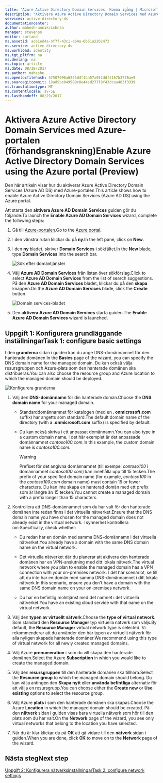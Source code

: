 ```yaml
---
title: "Azure Active Directory Domain Services: Komma igång | Microsoft Docs"
description: "Aktivera Azure Active Directory Domain Services med Azure-portalen (förhandsgranskning)"
services: active-directory-ds
documentationcenter: 
author: mahesh-unnikrishnan
manager: stevenpo
editor: curtand
ms.assetid: ace1ed4a-bf7f-43c1-a64a-6b51a2202473
ms.service: active-directory-ds
ms.workload: identity
ms.tgt_pltfrm: na
ms.devlang: na
ms.topic: article
ms.date: 08/28/2017
ms.author: maheshu
ms.openlocfilehash: 47507096a6245d4f1ba57a652ddf5167b3776ae9
ms.sourcegitcommit: 18ad9bc049589c8e44ed277f8f43dcaa483f3339
ms.translationtype: MT
ms.contentlocale: sv-SE
ms.lasthandoff: 08/29/2017
---
```

# <a name="enable-azure-active-directory-domain-services-using-the-azure-portal-preview"></a><span data-ttu-id="e22f1-103">Aktivera Azure Active Directory Domain Services med Azure-portalen (förhandsgranskning)</span><span class="sxs-lookup"><span data-stu-id="e22f1-103">Enable Azure Active Directory Domain Services using the Azure portal (Preview)</span></span>
<span data-ttu-id="e22f1-104">Den här artikeln visar hur du aktiverar Azure Active Directory Domain Services (Azure AD DS) med Azure-portalen.</span><span class="sxs-lookup"><span data-stu-id="e22f1-104">This article shows how to enable Azure Active Directory Domain Services (Azure AD DS) using the Azure portal.</span></span>


<span data-ttu-id="e22f1-105">Att starta den **aktivera Azure AD Domain Services** guiden gör du följande:</span><span class="sxs-lookup"><span data-stu-id="e22f1-105">To launch the **Enable Azure AD Domain Services** wizard, complete the following steps:</span></span>

1. <span data-ttu-id="e22f1-106">Gå till [Azure-portalen](https://portal.azure.com).</span><span class="sxs-lookup"><span data-stu-id="e22f1-106">Go to the [Azure portal](https://portal.azure.com).</span></span>
2. <span data-ttu-id="e22f1-107">I den vänstra rutan klickar du på **ny**.</span><span class="sxs-lookup"><span data-stu-id="e22f1-107">In the left pane, click on **New**.</span></span>
3. <span data-ttu-id="e22f1-108">I den **ny** bladet, skriver **Domain Services** i sökfältet.</span><span class="sxs-lookup"><span data-stu-id="e22f1-108">In the **New** blade, type **Domain Services** into the search bar.</span></span>

    ![Sök efter domäntjänster](./media/getting-started/search-domain-services.png)

4. <span data-ttu-id="e22f1-110">Välj **Azure AD Domain Services** från listan över sökförslag.</span><span class="sxs-lookup"><span data-stu-id="e22f1-110">Click to select **Azure AD Domain Services** from the list of search suggestions.</span></span> <span data-ttu-id="e22f1-111">På den **Azure AD Domain Services** bladet, klickar du på den **skapa** knappen.</span><span class="sxs-lookup"><span data-stu-id="e22f1-111">On the **Azure AD Domain Services** blade, click the **Create** button.</span></span>

    ![Domain services-bladet](./media/getting-started/domain-services-blade.png)

5. <span data-ttu-id="e22f1-113">Den **aktivera Azure AD Domain Services** starta guiden.</span><span class="sxs-lookup"><span data-stu-id="e22f1-113">The **Enable Azure AD Domain Services** wizard is launched.</span></span>


## <a name="task-1-configure-basic-settings"></a><span data-ttu-id="e22f1-114">Uppgift 1: Konfigurera grundläggande inställningar</span><span class="sxs-lookup"><span data-stu-id="e22f1-114">Task 1: configure basic settings</span></span>
<span data-ttu-id="e22f1-115">I den **grunderna** sidan i guiden kan du ange DNS-domännamnet för den hanterade domänen.</span><span class="sxs-lookup"><span data-stu-id="e22f1-115">In the **Basics** page of the wizard, you can specify the DNS domain name for the managed domain.</span></span> <span data-ttu-id="e22f1-116">Du kan också välja resursgruppen och Azure-plats som den hanterade domänen ska distribueras.</span><span class="sxs-lookup"><span data-stu-id="e22f1-116">You can also choose the resource group and Azure location to which the managed domain should be deployed.</span></span>

![Konfigurera grunderna](./media/getting-started/domain-services-blade-basics.png)

1. <span data-ttu-id="e22f1-118">Välj den **DNS-domännamn** för din hanterade domän.</span><span class="sxs-lookup"><span data-stu-id="e22f1-118">Choose the **DNS domain name** for your managed domain.</span></span>

   * <span data-ttu-id="e22f1-119">Standarddomännamnet för katalogen (med en **. onmicrosoft.com** suffix) har angetts som standard.</span><span class="sxs-lookup"><span data-stu-id="e22f1-119">The default domain name of the directory (with a **.onmicrosoft.com** suffix) is specified by default.</span></span>

   * <span data-ttu-id="e22f1-120">Du kan också skriva i ett anpassat domännamn.</span><span class="sxs-lookup"><span data-stu-id="e22f1-120">You can also type in a custom domain name.</span></span> <span data-ttu-id="e22f1-121">I det här exemplet är det anpassade domännamnet *contoso100.com*.</span><span class="sxs-lookup"><span data-stu-id="e22f1-121">In this example, the custom domain name is *contoso100.com*.</span></span>

     > [!WARNING]
     > <span data-ttu-id="e22f1-122">Prefixet för det angivna domännamnet (till exempel *contoso100* i domännamnet *contoso100.com*) kan innehålla upp till 15 tecken.</span><span class="sxs-lookup"><span data-stu-id="e22f1-122">The prefix of your specified domain name (for example, *contoso100* in the *contoso100.com* domain name) must contain 15 or fewer characters.</span></span> <span data-ttu-id="e22f1-123">Du kan inte skapa en hanterad domän med ett prefix som är längre än 15 tecken.</span><span class="sxs-lookup"><span data-stu-id="e22f1-123">You cannot create a managed domain with a prefix longer than 15 characters.</span></span>
     >
     >

2. <span data-ttu-id="e22f1-124">Kontrollera att DNS-domännamnet som du har valt för den hanterade domänen inte redan finns i det virtuella nätverket.</span><span class="sxs-lookup"><span data-stu-id="e22f1-124">Ensure that the DNS domain name you have chosen for the managed domain does not already exist in the virtual network.</span></span> <span data-ttu-id="e22f1-125">I synnerhet kontrollera om:</span><span class="sxs-lookup"><span data-stu-id="e22f1-125">Specifically, check whether:</span></span>

   * <span data-ttu-id="e22f1-126">Du redan har en domän med samma DNS-domännamn i det virtuella nätverket.</span><span class="sxs-lookup"><span data-stu-id="e22f1-126">You already have a domain with the same DNS domain name on the virtual network.</span></span>

   * <span data-ttu-id="e22f1-127">Det virtuella nätverket där du planerar att aktivera den hanterade domänen har en VPN-anslutning med ditt lokala nätverk.</span><span class="sxs-lookup"><span data-stu-id="e22f1-127">The virtual network where you plan to enable the managed domain has a VPN connection with your on-premises network.</span></span> <span data-ttu-id="e22f1-128">I det här scenariot, se till att du inte har en domän med samma DNS-domännamnet i ditt lokala nätverk.</span><span class="sxs-lookup"><span data-stu-id="e22f1-128">In this scenario, ensure you don't have a domain with the same DNS domain name on your on-premises network.</span></span>

   * <span data-ttu-id="e22f1-129">Du har en befintlig molntjänst med det namnet i det virtuella nätverket.</span><span class="sxs-lookup"><span data-stu-id="e22f1-129">You have an existing cloud service with that name on the virtual network.</span></span>

3. <span data-ttu-id="e22f1-130">Välj den **typen av virtuellt nätverk**.</span><span class="sxs-lookup"><span data-stu-id="e22f1-130">Choose the **type of virtual network**.</span></span> <span data-ttu-id="e22f1-131">Som standard den **Resource Manager** typ virtuella nätverk som väljs.</span><span class="sxs-lookup"><span data-stu-id="e22f1-131">By default, the **Resource Manager** virtual network type is selected.</span></span> <span data-ttu-id="e22f1-132">Vi rekommenderar att du använder den här typen av virtuellt nätverk för alla nyligen skapade hanterade domäner.</span><span class="sxs-lookup"><span data-stu-id="e22f1-132">We recommend using this type of virtual network for all newly created managed domains.</span></span>

4. <span data-ttu-id="e22f1-133">Välj Azure **prenumeration** i som du vill skapa den hanterade domänen.</span><span class="sxs-lookup"><span data-stu-id="e22f1-133">Select the Azure **Subscription** in which you would like to create the managed domain.</span></span>

5. <span data-ttu-id="e22f1-134">Välj den **resursgruppen** till den hanterade domänen ska tillhöra.</span><span class="sxs-lookup"><span data-stu-id="e22f1-134">Select the **Resource group** to which the managed domain should belong.</span></span> <span data-ttu-id="e22f1-135">Du kan välja antingen den **Skapa nytt** eller **använda befintliga** alternativ för att välja en resursgrupp.</span><span class="sxs-lookup"><span data-stu-id="e22f1-135">You can choose either the **Create new** or **Use existing** options to select the resource group.</span></span>

6. <span data-ttu-id="e22f1-136">Välj Azure **plats** i som den hanterade domänen ska skapas.</span><span class="sxs-lookup"><span data-stu-id="e22f1-136">Choose the Azure **Location** in which the managed domain should be created.</span></span> <span data-ttu-id="e22f1-137">På den **nätverk** sidan i guiden visas bara virtuella nätverk som hör till den plats som du har valt.</span><span class="sxs-lookup"><span data-stu-id="e22f1-137">On the **Network** page of the wizard, you see only virtual networks that belong to the location you have selected.</span></span>

7. <span data-ttu-id="e22f1-138">När du är klar klickar du på **OK** att gå vidare till den **nätverk** sidan i guiden.</span><span class="sxs-lookup"><span data-stu-id="e22f1-138">When you are done, click **OK** to move on to the **Network** page of the wizard.</span></span>


## <a name="next-step"></a><span data-ttu-id="e22f1-139">Nästa steg</span><span class="sxs-lookup"><span data-stu-id="e22f1-139">Next step</span></span>
[<span data-ttu-id="e22f1-140">Uppgift 2: Konfigurera nätverksinställningar</span><span class="sxs-lookup"><span data-stu-id="e22f1-140">Task 2: configure network settings</span></span>](active-directory-ds-getting-started-network.md)
